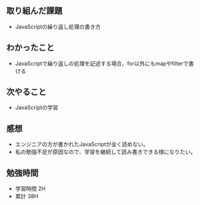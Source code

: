 ## 取り組んだ課題
- JavaScriptの繰り返し処理の書き方
## わかったこと
- JavaScriptで繰り返しの処理を記述する場合、for以外にもmapやfilterで書ける
## 次やること
- JavaScriptの学習
## 感想
- エンジニアの方が書かれたJavaScriptが全く読めない。
- 私の勉強不足が原因なので、学習を継続して読み書きできる様になりたい。
## 勉強時間
- 学習時間 2H
- 累計 38H
